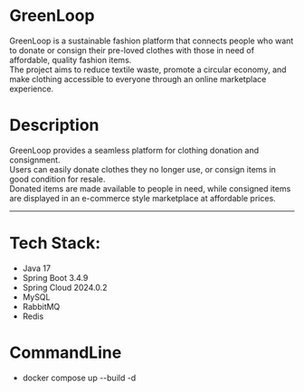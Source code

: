 # GreenLoop
GreenLoop is a sustainable fashion platform that connects people who want to donate or consign their pre-loved clothes with those in need of affordable, quality fashion items.  
The project aims to reduce textile waste, promote a circular economy, and make clothing accessible to everyone through an online marketplace experience.

# Description
GreenLoop provides a seamless platform for clothing donation and consignment.  
Users can easily donate clothes they no longer use, or consign items in good condition for resale.  
Donated items are made available to people in need, while consigned items are displayed in an e-commerce style marketplace at affordable prices. 

---

# Tech Stack:
- Java 17
- Spring Boot 3.4.9
- Spring Cloud 2024.0.2
- MySQL
- RabbitMQ
- Redis

# CommandLine
- docker compose up --build -d
